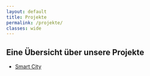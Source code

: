 ```yaml
---
layout: default
title: Projekte
permalink: /projekte/
classes: wide
---
```


## Eine Übersicht über unsere Projekte

- [Smart City](/projekte/smart-city/)